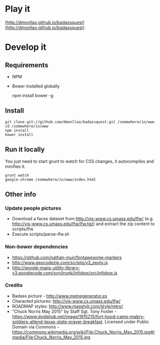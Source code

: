 # Play it

[http://dmonllao.github.io/badassquest](http://dmonllao.github.io/badassquest)

# Develop it

## Requirements
* NPM
* Bower installed globally


    npm install bower -g

## Install
    git clone git://github.com/dmonllao/badassquest.git /somewhere/in/www
    cd /somewhere/in/www
    npm install
    bower install

## Run it locally

You just need to start grunt to watch for CSS changes, it autocompiles and minifies it.

    grunt watch
    google-chrome /somewhere/in/www/index.html

## Other info

### Update people pictures
* Download a faces dataset from http://vis-www.cs.umass.edu/lfw/ (e.g. http://vis-www.cs.umass.edu/lfw/lfw.tgz) and extract the zip content to scripts/lfw
* Execute scripts/parse-lfw.sh

### Non-bower dependencies
* https://github.com/nathan-muir/fontawesome-markers
* http://www.geocodezip.com/scripts/v3_epoly.js
* http://google-maps-utility-library-v3.googlecode.com/svn/trunk/infobox/src/infobox.js

### Credits
* Badass picture - http://www.memegenerator.es
* Characted pictures: http://vis-www.cs.umass.edu/lfw/
* ROADMAP styles: http://www.mapstylr.com/style/retro/
* "Chuck Norris May 2015" by Staff Sgt. Tony Foster - https://www.dvidshub.net/image/1915215/fort-hood-camp-mabry-soldiers-attend-texas-state-prayer-breakfast. Licensed under Public Domain via Commons - https://commons.wikimedia.org/wiki/File:Chuck_Norris_May_2015.jpg#/media/File:Chuck_Norris_May_2015.jpg
